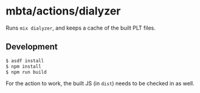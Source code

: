 # mbta/actions/dialyzer

Runs `mix dialyzer`, and keeps a cache of the built PLT files.

## Development

```bash
$ asdf install
$ npm install
$ npm run build
```

For the action to work, the built JS (in `dist`) needs to be checked in as well.

